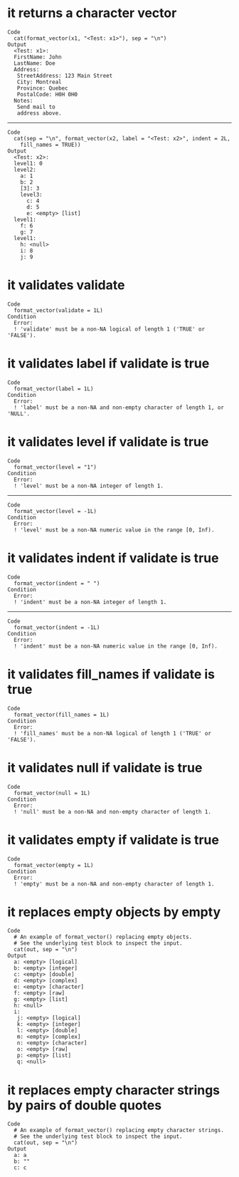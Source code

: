 # it returns a character vector

    Code
      cat(format_vector(x1, "<Test: x1>"), sep = "\n")
    Output
      <Test: x1>:
      FirstName: John
      LastName: Doe
      Address:
       StreetAddress: 123 Main Street
       City: Montreal
       Province: Quebec
       PostalCode: H0H 0H0
      Notes:
       Send mail to
       address above.

---

    Code
      cat(sep = "\n", format_vector(x2, label = "<Test: x2>", indent = 2L,
        fill_names = TRUE))
    Output
      <Test: x2>:
      level1: 0
      level2:
        a: 1
        b: 2
        [3]: 3
        level3:
          c: 4
          d: 5
          e: <empty> [list]
      level1:
        f: 6
        g: 7
      level1:
        h: <null>
        i: 8
        j: 9

# it validates validate

    Code
      format_vector(validate = 1L)
    Condition
      Error:
      ! 'validate' must be a non-NA logical of length 1 ('TRUE' or 'FALSE').

# it validates label if validate is true

    Code
      format_vector(label = 1L)
    Condition
      Error:
      ! 'label' must be a non-NA and non-empty character of length 1, or 'NULL'.

# it validates level if validate is true

    Code
      format_vector(level = "1")
    Condition
      Error:
      ! 'level' must be a non-NA integer of length 1.

---

    Code
      format_vector(level = -1L)
    Condition
      Error:
      ! 'level' must be a non-NA numeric value in the range [0, Inf).

# it validates indent if validate is true

    Code
      format_vector(indent = " ")
    Condition
      Error:
      ! 'indent' must be a non-NA integer of length 1.

---

    Code
      format_vector(indent = -1L)
    Condition
      Error:
      ! 'indent' must be a non-NA numeric value in the range [0, Inf).

# it validates fill_names if validate is true

    Code
      format_vector(fill_names = 1L)
    Condition
      Error:
      ! 'fill_names' must be a non-NA logical of length 1 ('TRUE' or 'FALSE').

# it validates null if validate is true

    Code
      format_vector(null = 1L)
    Condition
      Error:
      ! 'null' must be a non-NA and non-empty character of length 1.

# it validates empty if validate is true

    Code
      format_vector(empty = 1L)
    Condition
      Error:
      ! 'empty' must be a non-NA and non-empty character of length 1.

# it replaces empty objects by empty

    Code
      # An example of format_vector() replacing empty objects.
      # See the underlying test block to inspect the input.
      cat(out, sep = "\n")
    Output
      a: <empty> [logical]
      b: <empty> [integer]
      c: <empty> [double]
      d: <empty> [complex]
      e: <empty> [character]
      f: <empty> [raw]
      g: <empty> [list]
      h: <null>
      i:
       j: <empty> [logical]
       k: <empty> [integer]
       l: <empty> [double]
       m: <empty> [complex]
       n: <empty> [character]
       o: <empty> [raw]
       p: <empty> [list]
       q: <null>

# it replaces empty character strings by pairs of double quotes

    Code
      # An example of format_vector() replacing empty character strings.
      # See the underlying test block to inspect the input.
      cat(out, sep = "\n")
    Output
      a: a
      b: ""
      c: c

